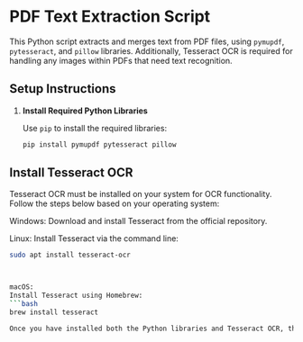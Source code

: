 # PDF Text Extraction Script

This Python script extracts and merges text from PDF files, using `pymupdf`, `pytesseract`, and `pillow` libraries. Additionally, Tesseract OCR is required for handling any images within PDFs that need text recognition.

## Setup Instructions

1. **Install Required Python Libraries**

   Use `pip` to install the required libraries:

   ```bash
   pip install pymupdf pytesseract pillow
## Install Tesseract OCR

Tesseract OCR must be installed on your system for OCR functionality.
Follow the steps below based on your operating system:

Windows: Download and install Tesseract from the official repository.

Linux:
Install Tesseract via the command line:
```bash
sudo apt install tesseract-ocr



macOS:
Install Tesseract using Homebrew:
```bash
brew install tesseract

Once you have installed both the Python libraries and Tesseract OCR, the script will be ready to process and extract text from PDF files.
